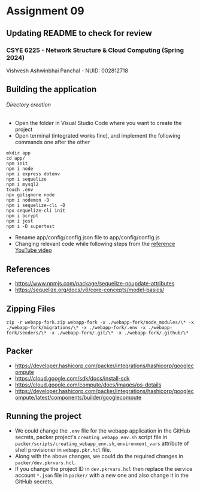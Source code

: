 # Assignment 09  

## Updating README to check for review

### CSYE 6225 - Network Structure & Cloud Computing (Spring 2024)
Vishvesh Ashwinbhai Panchal - NUID: 002812718

## Building the application
###### Directory creation
* Open the folder in Visual Studio Code where you want to create the project
* Open terminal (integrated works fine), and implement the following commands one after the other
```
mkdir app
cd app/
npm init
npm i node
npm i express dotenv
npm i sequelize
npm i mysql2
touch .env
npx gitignore node
npm i nodemon -D
npm i sequelize-cli -D
npx sequelize-cli init
npm i bcrypt
npm i jest
npm i -D supertest
```
* Rename app/config/config.json file to app/config/config.js
* Changing relevant code while following steps from the [reference YouTube video](https://www.youtube.com/watch?v=VyEKwp6Q4fY)

## References
* https://www.npmjs.com/package/sequelize-noupdate-attributes
* https://sequelize.org/docs/v6/core-concepts/model-basics/


## Zipping Files
```
zip -r webapp-fork.zip webapp-fork -x ./webapp-fork/node_modules/\* -x ./webapp-fork/migrations/\* -x ./webapp-fork/.env -x ./webapp-fork/seeders/\* -x ./webapp-fork/.git/\* -x ./webapp-fork/.github/\*
```


## Packer
* https://developer.hashicorp.com/packer/integrations/hashicorp/googlecompute
* https://cloud.google.com/sdk/docs/install-sdk
* https://cloud.google.com/compute/docs/images/os-details
* https://developer.hashicorp.com/packer/integrations/hashicorp/googlecompute/latest/components/builder/googlecompute


## Running the project
* We could change the `.env` file for the webapp application in the GitHub secrets, packer project's `creating_webapp_env.sh` script file in `packer/scripts/creating_webapp_env.sh`, `environment_vars` attribute of shell provisioner in `webapp.pkr.hcl` file.
* Along with the above changes, we could do the required changes in `packer/dev.pkrvars.hcl`.
* If you change the project ID in `dev.pkrvars.hcl` then replace the service account `*.json` file in `packer/` with a new one and also change it in the GitHub secrets.
